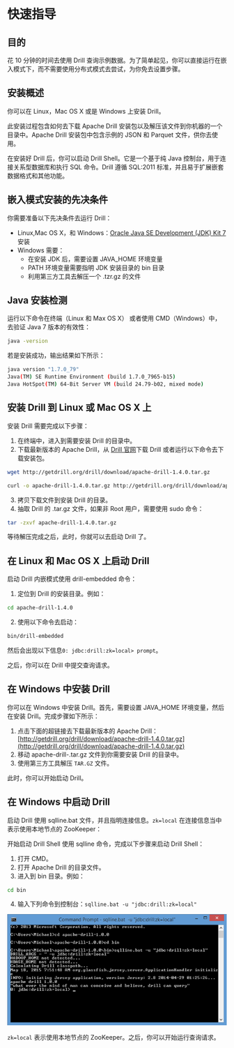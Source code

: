 # 快速指导

## 目的

花 10 分钟的时间去使用 Drill 查询示例数据。为了简单起见，你可以直接运行在嵌入模式下，而不需要使用分布式模式去尝试，为你免去设置步骤。

## 安装概述

你可以在 Linux，Mac OS X 或是 Windows 上安装 Drill。

此安装过程包含如何去下载 Apache Drill 安装包以及解压该文件到你机器的一个目录中。Apache Drill 安装包中包含示例的 JSON 和 Parquet 文件，供你去使用。

在安装好 Drill 后，你可以启动 Drill Shell。它是一个基于纯 Java 控制台，用于连接关系型数据库和执行 SQL 命令。Drill 遵循 SQL:2011 标准，并且易于扩展嵌套数据格式和其他功能。

## 嵌入模式安装的先决条件

你需要准备以下先决条件去运行 Drill：

* Linux,Mac OS X，和 Windows：[Oracle Java SE Development (JDK) Kit 7](http://www.oracle.com/technetwork/java/javase/downloads/jdk7-downloads-1880260.html) 安装
* Windows 需要：
  - 在安装 JDK 后，需要设置 JAVA_HOME 环境变量
  - PATH 环境变量需要指明 JDK 安装目录的 bin 目录
  - 利用第三方工具去解压一个 .tzr.gz 的文件

## Java 安装检测

运行以下命令在终端（Linux 和 Max OS X） 或者使用 CMD（Windows）中，去验证 Java 7 版本的有效性：
```bash
java -version
```

若是安装成功，输出结果如下所示：
```bash
java version "1.7.0_79"
Java(TM) SE Runtime Environment (build 1.7.0_7965-b15)
Java HotSpot(TM) 64-Bit Server VM (build 24.79-b02, mixed mode)
```

## 安装 Drill 到 Linux 或 Mac OS X 上

安装 Drill 需要完成以下步骤：
1. 在终端中，进入到需要安装 Drill 的目录中。
2. 下载最新版本的 Apache Drill，从 [Drill 官网](http://drill.apache.org/download/)下载 Drill 或者运行以下命令去下载安装包。
```bash
wget http://getdrill.org/drill/download/apache-drill-1.4.0.tar.gz
```
```bash
curl -o apache-drill-1.4.0.tar.gz http://getdrill.org/drill/download/apache-drill-1.4.0.tar.gz
```
3. 拷贝下载文件到安装 Drill 的目录。
4. 抽取 Drill 的 .tar.gz 文件，如果非 Root 用户，需要使用 sudo 命令：
```bash
tar -zxvf apache-drill-1.4.0.tar.gz
```

等待解压完成之后，此时，你就可以去启动 Drill 了。

## 在 Linux 和 Mac OS X 上启动 Drill

启动 Drill 内嵌模式使用 drill-embedded 命令：
1. 定位到 Drill 的安装目录。例如：
```bash
cd apache-drill-1.4.0
```
2. 使用以下命令去启动：
```bash
bin/drill-embedded
```
然后会出现以下信息``` 0: jdbc:drill:zk=local> prompt ```。

之后，你可以在 Drill 中提交查询请求。

## 在 Windows 中安装 Drill

你可以在 Windows 中安装 Drill。首先，需要设置 JAVA_HOME 环境变量，然后在安装 Drill。完成步骤如下所示：
1. 点击下面的超链接去下载最新版本的 Apache Drill：
[http://getdrill.org/drill/download/apache-drill-1.4.0.tar.gz](http://getdrill.org/drill/download/apache-drill-1.4.0.tar.gz)
2. 移动 apache-drill-<version>.tar.gz 文件到你需要安装 Drill 的目录中。
3. 使用第三方工具解压 ``` TAR.GZ ``` 文件。

此时，你可以开始启动 Drill。

## 在 Windows 中启动 Drill

启动 Drill 使用 sqlline.bat 文件，并且指明连接信息。``` zk=local ``` 在连接信息当中表示使用本地节点的 ZooKeeper：

开始启动 Drill Shell 使用 sqlline 命令，完成以下步骤来启动 Drill Shell：
1. 打开 CMD。
2. 打开 Apache Drill 的目录文件。
3. 进入到 bin 目录。例如：
```bash
cd bin
```
4. 输入下列命令到控制台：``` sqlline.bat -u "jdbc:drill:zk=local" ```

![sqlline1.png](../res/sqlline1.png)

``` zk=local ``` 表示使用本地节点的 ZooKeeper。之后，你可以开始运行查询请求。
 
